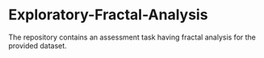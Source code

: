 # Exploratory-Fractal-Analysis
The repository contains an assessment task having fractal analysis for the provided dataset.
